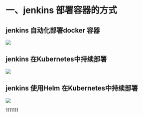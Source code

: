 # 一、jenkins 部署容器的方式

## jenkins 自动化部署docker 容器
![](http://jpg.fxkjnj.com/soft/jenkins/cicd-docker.png)

## jenkins 在Kubernetes中持续部署
![](http://jpg.fxkjnj.com/soft/jenkins/cicd-jenkins-k8s.png)

## jenkins 使用Helm 在Kubernetes中持续部署
![](http://jpg.fxkjnj.com/soft/jenkins/cicd-jenkins-helm-k8s.png)

1111111
